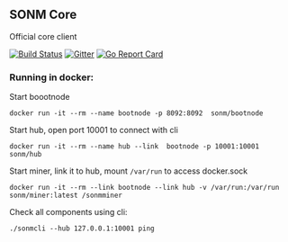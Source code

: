 ## SONM Core

Official core client

[![Build Status](https://travis-ci.org/sonm-io/core.svg?branch=master)](https://travis-ci.org/sonm-io/core)
[![Gitter](https://badges.gitter.im/Join%20Chat.svg)](https://gitter.im/sonm-io_core/Lobby?utm_source=share-link&utm_medium=link&utm_campaign=share-link)
[![Go Report Card](https://goreportcard.com/badge/github.com/sonm-io/core)](https://goreportcard.com/report/github.com/sonm-io/core)


### Running in docker:

Start boootnode
```
docker run -it --rm --name bootnode -p 8092:8092  sonm/bootnode
```


Start hub, open port 10001 to connect with cli
```
docker run -it --rm --name hub --link  bootnode -p 10001:10001 sonm/hub
```


Start miner, link it to hub, mount `/var/run` to access docker.sock
```
docker run -it --rm --link bootnode --link hub -v /var/run:/var/run sonm/miner:latest /sonmminer
```


Check all components using cli:

```
./sonmcli --hub 127.0.0.1:10001 ping
```
